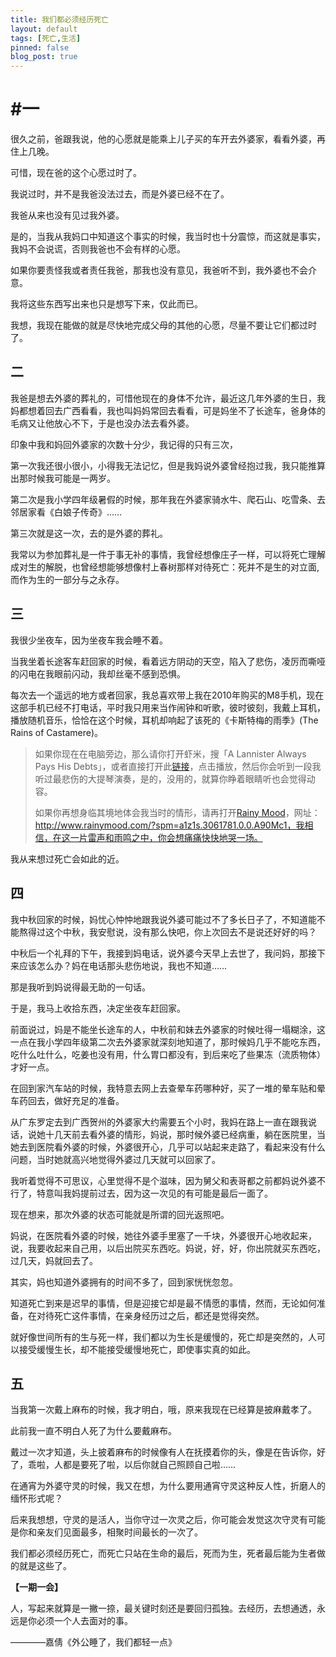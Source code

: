 ```yaml
---
title: 我们都必须经历死亡
layout: default
tags: [死亡,生活]
pinned: false
blog_post: true
---
```


# #一


很久之前，爸跟我说，他的心愿就是能乘上儿子买的车开去外婆家，看看外婆，再住上几晚。

可惜，现在爸的这个心愿过时了。

我说过时，并不是我爸没法过去，而是外婆已经不在了。

我爸从来也没有见过我外婆。

是的，当我从我妈口中知道这个事实的时候，我当时也十分震惊，而这就是事实，我妈不会说谎，否则我爸也不会有样的心愿。

如果你要责怪我或者责任我爸，那我也没有意见，我爸听不到，我外婆也不会介意。

我将这些东西写出来也只是想写下来，仅此而已。

我想，我现在能做的就是尽快地完成父母的其他的心愿，尽量不要让它们都过时了。

## 二

我爸是想去外婆的葬礼的，可惜他现在的身体不允许，最近这几年外婆的生日，我妈都想着回去广西看看，我也叫妈妈常回去看看，可是妈坐不了长途车，爸身体的毛病又让他放心不下，于是也没办法去看外婆。

印象中我和妈回外婆家的次数十分少，我记得的只有三次，

第一次我还很小很小，小得我无法记忆，但是我妈说外婆曾经抱过我，我只能推算出那时候我可能是一两岁。

第二次是我小学四年级暑假的时候，那年我在外婆家骑水牛、爬石山、吃雪条、去邻居家看《白娘子传奇》……

第三次就是这一次，去的是外婆的葬礼。

我常以为参加葬礼是一件于事无补的事情，我曾经想像庄子一样，可以将死亡理解成对生的解脱，也曾经想能够想像村上春树那样对待死亡：死并不是生的对立面,而作为生的一部分与之永存。

## 三

我很少坐夜车，因为坐夜车我会睡不着。

当我坐着长途客车赶回家的时候，看着远方阴动的天空，陷入了悲伤，凌厉而嘶哑的闪电在我眼前闪动，我却丝毫不感到恐惧。

每次去一个遥远的地方或者回家，我总喜欢带上我在2010年购买的M8手机，现在这部手机已经不打电话，平时我只用来当作闹钟和听歌，彼时彼刻，我戴上耳机，播放随机音乐，恰恰在这个时候，耳机却响起了该死的《卡斯特梅的雨季》(The Rains of Castamere)。

>如果你现在在电脑旁边，那么请你打开虾米，搜「A Lannister Always Pays His Debts」，或者直接打开此[链接](http://www.xiami.com/song/1771922148?spm=a1z1s.2943549.226669510.9.PUKZWz&from=search_popup_song)，点击播放，然后你会听到一段我听过最悲伤的大提琴演奏，是的，没用的，就算你睁着眼睛听也会觉得动容。
>
>如果你再想身临其境地体会我当时的情形，请再打开[Rainy Mood](http://www.rainymood.com/?spm=a1z1s.3061781.0.0.A90Mc1)，网址：http://www.rainymood.com/?spm=a1z1s.3061781.0.0.A90Mc1，我相信，在这一片雷声和雨鸣之中，你会想痛痛快快地哭一场。

我从来想过死亡会如此的近。

## 四

我中秋回家的时候，妈忧心忡忡地跟我说外婆可能过不了多长日子了，不知道能不能熬得过这个中秋，我安慰说，没有那么快吧，你上次回去不是说还好好的吗？

中秋后一个礼拜的下午，我接到妈电话，说外婆今天早上去世了，我问妈，那接下来应该怎么办？妈在电话那头悲伤地说，我也不知道……

那是我听到妈说得最无助的一句话。

于是，我马上收拾东西，决定坐夜车赶回家。

前面说过，妈是不能坐长途车的人，中秋前和妹去外婆家的时候吐得一塌糊涂，这一点在我小学四年级第二次去外婆家就深刻地知道了，那时候妈几乎不能吃东西，吃什么吐什么，吃姜也没有用，什么胃口都没有，到后来吃了些果冻（流质物体）才好一点。

在回到家汽车站的时候，我特意去网上去查晕车药哪种好，买了一堆的晕车贴和晕车药回去，做好充足的准备。

从广东罗定去到广西贺州的外婆家大约需要五个小时，我妈在路上一直在跟我说话，说她十几天前去看外婆的情形，妈说，那时候外婆已经病重，躺在医院里，当她去到医院看外婆的时候，外婆很开心，几乎可以站起来走路了，看起来没有什么问题，当时她就高兴地觉得外婆过几天就可以回家了。

我听着觉得不可思议，心里觉得不是个滋味，因为舅父和表哥都之前都妈说外婆不行了，特意叫我妈提前过去，因为这一次见的有可能是最后一面了。

现在想来，那次外婆的状态可能就是所谓的回光返照吧。

妈说，在医院看外婆的时候，她往外婆手里塞了一千块，外婆很开心地收起来，说，我要收起来自己用，以后出院买东西吃。妈说，好，好，你出院就买东西吃，过几天，妈就回去了。

其实，妈也知道外婆拥有的时间不多了，回到家恍恍忽忽。

知道死亡到来是迟早的事情，但是迎接它却是最不情愿的事情，然而，无论如何准备，在对待死亡这件事情，在亲身经历过之后，都还是觉得突然。

就好像世间所有的生与死一样，我们都以为生长是缓慢的，死亡却是突然的，人可以接受缓慢生长，却不能接受缓慢地死亡，即使事实真的如此。


## 五

当我第一次戴上麻布的时候，我才明白，哦，原来我现在已经算是披麻戴孝了。

此前我一直不明白人死了为什么要戴麻布。

戴过一次才知道，头上披着麻布的时候像有人在抚摸着你的头，像是在告诉你，好了，乖啦，人都是要死了啦，以后你就自己照顾自己啦……

在通宵为外婆守灵的时候，我又在想，为什么要用通宵守灵这种反人性，折磨人的缅怀形式呢？

后来我想想，守灵的是活人，当你守过一次灵之后，你可能会发觉这次守灵有可能是你和亲友们见面最多，相聚时间最长的一次了。

我们都必须经历死亡，而死亡只站在生命的最后，死而为生，死者最后能为生者做的就是这些了。



**【一期一会】**

人，写起来就算是一撇一捺，最关键时刻还是要回归孤独。去经历，去想通透，永远是你必须一个人去面对的事。

————嘉倩《外公睡了，我们都轻一点》











